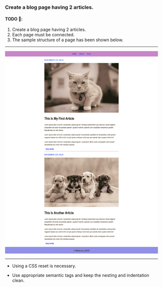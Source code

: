 ### Create a blog page having 2 articles.

#### TODO 🚀:

1. Create a blog page having 2 articles.
2. Each page must be connected.
3. The sample structure of a page has been shown below.

---

![alt text](https://raw.githubusercontent.com/suraj122/AC-STYLE-images/master/html-css/ex3.png)

---

- Using a CSS reset is necessary.

- Use appropriate semantic tags and keep the nesting and indentation clean.
